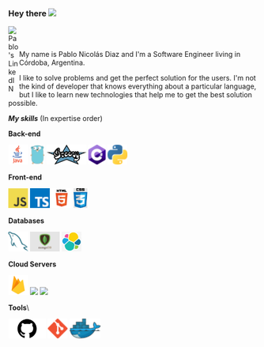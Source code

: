 ### Hey there <img src="https://media.giphy.com/media/hvRJCLFzcasrR4ia7z/giphy.gif" width="25px">

<a href="https://www.linkedin.com/in/pablo-nicolas-diaz/">
  <img align="left" alt="Pablo's LinkedIN" width="22px" src="https://raw.githubusercontent.com/peterthehan/peterthehan/master/assets/linkedin.svg"/>
</a>

<br/>
<br/>

My name is Pablo Nicolás Diaz and I'm a Software Engineer living in Córdoba, Argentina.

I like to solve problems and get the perfect solution for the users. I'm not the kind of developer that knows everything about a particular language, but I like to learn new technologies that help me to get the best solution possible.

***My skills*** (In expertise order)

**Back-end**

<a href="https://java.com/" title="Java"><img height="40" src="icons/java.png" /></a>
<a href="https://golang.org/" title="Golang"><img height="40" src="icons/golang.png" /></a>
<a href="https://groovy-lang.org/" title="Groovy"><img height="40" src="icons/groovy.png" /></a>
<a href="http://csharp.net/" title="C#"><img height="40" src="icons/csharp.png" /></a>
<a href="https://www.python.org/" title="Python"><img height="40" src="icons/python.png" /></a>

**Front-end**

<a href="https://en.wikipedia.org/wiki/JavaScript" title="JavaScript"><img  height="40" src="icons/javascript.png" /></a>
<a href="https://www.typescriptlang.org/" title="TypeScript"><img  height="40" src="icons/typescript.png" /></a>
<a title="html"><img height="40" src="icons/html5.png" /></a>
<a title="css"><img height="40" src="icons/css.png" /></a>


**Databases**

<a href="https://www.mysql.com/" title="MySQL"><img height="40" src="icons/mysql.png" /></a>
<a href="https://www.mongodb.com/" title="Mongo"><img height="40" src="icons/mongodb.png" /></a>
<a href="https://www.elastic.co/" title="Elastic"><img height="40" src="icons/elastic.jpg" /></a>

**Cloud Servers**

<a href="https://firebase.google.com/" title="Firebase"><img height="40" src="icons/firebase.png" /></a>
<a href="https://cloud.google.com/" title="GPC"><img height="40" src="icons/gcp.jpg" /></a>
<a href="https://aws.amazon.com/" title="AWS"><img height="40" src="icons/aws.jpg" /></a>

**Tools**\

<a href="https://github.com/" title="GitHub"><img height="40" src="icons/github.png" /></a>
<a href="https://git-scm.com/" title="Git"><img height="40" src="icons/git.png" /></a>
<a href="https://www.docker.com/" title="Docker"><img height="40" src="icons/docker.png" /></a>



